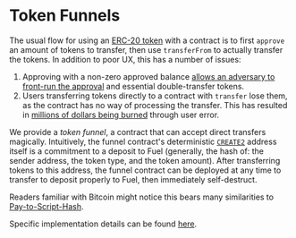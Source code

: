 Token Funnels
===

The usual flow for using an [ERC-20 token](https://github.com/ethereum/EIPs/issues/20) with a contract is to first `approve` an amount of tokens to transfer, then use `transferFrom` to actually transfer the tokens. In addition to poor UX, this has a number of issues:
1. Approving with a non-zero approved balance [allows an adversary to front-run the approval](https://github.com/ethereum/EIPs/issues/20#issuecomment-263524729) and essential double-transfer tokens.
1. Users transferring tokens directly to a contract with `transfer` lose them, as the contract has no way of processing the transfer. This has resulted in [millions of dollars being burned](https://github.com/ethereum/eips/issues/223) through user error.

We provide a _token funnel_, a contract that can accept direct transfers magically. Intuitively, the funnel contract's deterministic [`CREATE2`](https://eips.ethereum.org/EIPS/eip-1014) address itself is a commitment to a deposit to Fuel (generally, the hash of: the sender address, the token type, and the token amount). After transferring tokens to this address, the funnel contract can be deployed at any time to transfer to deposit properly to Fuel, then immediately self-destruct.

Readers familiar with Bitcoin might notice this bears many similarities to [Pay-to-Script-Hash](https://en.bitcoin.it/wiki/Pay_to_script_hash).

Specific implementation details can be found [here](https://github.com/FuelLabs/fuel/blob/master/src/Funnel.yulp).
